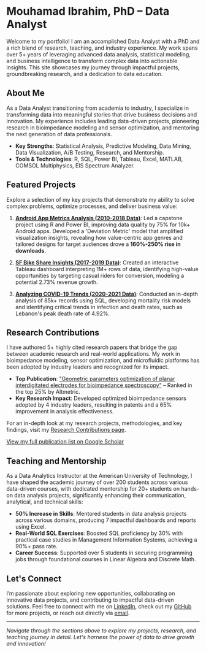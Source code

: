 # Mouhamad Ibrahim, PhD – Data Analyst

Welcome to my portfolio! I am an accomplished Data Analyst with a PhD and a rich blend of research, teaching, and industry experience. My work spans over 5+ years of leveraging advanced data analysis, statistical modeling, and business intelligence to transform complex data into actionable insights. This site showcases my journey through impactful projects, groundbreaking research, and a dedication to data education.

## About Me

As a Data Analyst transitioning from academia to industry, I specialize in transforming data into meaningful stories that drive business decisions and innovation. My experience includes leading data-driven projects, pioneering research in bioimpedance modeling and sensor optimization, and mentoring the next generation of data professionals.

- **Key Strengths**: Statistical Analysis, Predictive Modeling, Data Mining, Data Visualization, A/B Testing, Research, and Mentorship.
- **Tools & Technologies**: R, SQL, Power BI, Tableau, Excel, MATLAB, COMSOL Multiphysics, EIS Spectrum Analyzer.

## Featured Projects

Explore a selection of my key projects that demonstrate my ability to solve complex problems, optimize processes, and deliver business value:

1. **[Android App Metrics Analysis (2010-2018 Data)](/projects#project-1-android-app-metrics-analysis-2010-2018-data)**: Led a capstone project using R and Power BI, improving data quality by 75% for 10k+ Android apps. Developed a 'Deviation Metric' model that amplified visualization insights, revealing how value-centric app genres and tailored designs for target audiences drove a **160%-250% rise in downloads**.
   
2. **[SF Bike Share Insights (2017-2019 Data)](/projects#project-2-sf-bike-share-insights-2017-2019-data)**: Created an interactive Tableau dashboard interpreting 1M+ rows of data, identifying high-value opportunities by targeting casual riders for conversion, modeling a potential 2.73% revenue growth.

3. **[Analyzing COVID-19 Trends (2020-2021 Data)](/projects#project-3-analyzing-covid-19-trends-2020-2021-data)**: Conducted an in-depth analysis of 85k+ records using SQL, developing mortality risk models and identifying critical trends in infection and death rates, such as Lebanon's peak death rate of 4.92%.

## Research Contributions

I have authored 5+ highly cited research papers that bridge the gap between academic research and real-world applications. My work in bioimpedance modeling, sensor optimization, and microfluidic platforms has been adopted by industry leaders and recognized for its impact.

- **Top Publication**: ["Geometric parameters optimization of planar interdigitated electrodes for bioimpedance spectroscopy"](https://dimensions.altmetric.com/details/81105616#score) – Ranked in the top 25% by Altmetric.
- **Key Research Impact**: Developed optimized bioimpedance sensors adopted by 4 industry leaders, resulting in patents and a 65% improvement in analysis effectiveness.

For an in-depth look at my research projects, methodologies, and key findings, visit my [Research Contributions page](/research).

[View my full publication list on Google Scholar](https://scholar.google.com/citations?user=b7XuxZIAAAAJ&hl=en)

## Teaching and Mentorship

As a Data Analytics Instructor at the American University of Technology, I have shaped the academic journey of over 200 students across various data-driven courses, with dedicated mentorship for 20+ students on hands-on data analysis projects, significantly enhancing their communication, analytical, and technical skills:

- **50% Increase in Skills**: Mentored students in data analysis projects across various domains, producing 7 impactful dashboards and reports using Excel.
- **Real-World SQL Exercises**: Boosted SQL proficiency by 30% with practical case studies in Management Information Systems, achieving a 90%+ pass rate.
- **Career Success**: Supported over 5 students in securing programming jobs through foundational courses in Linear Algebra and Discrete Math.

## Let's Connect

I’m passionate about exploring new opportunities, collaborating on innovative data projects, and contributing to impactful data-driven solutions. Feel free to connect with me on [LinkedIn](https://www.linkedin.com/in/mouhamaadibrahim), check out my [GitHub](https://github.com/mouhamaadibrahim) for more projects, or reach out directly via [email](mailto:mouhamaad.ibrahim@gmail.com).

---

*Navigate through the sections above to explore my projects, research, and teaching journey in detail. Let's harness the power of data to drive growth and innovation!*
